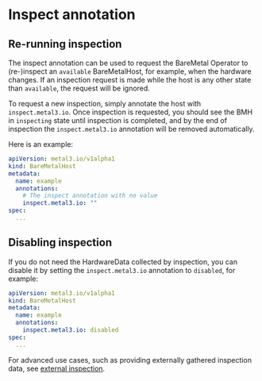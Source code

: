 # Inspect annotation

## Re-running inspection

The inspect annotation can be used to request the BareMetal Operator to
(re-)inspect an `available` BareMetalHost, for example, when the hardware
changes. If an inspection request is made while the host is any other
state than `available`, the request will be ignored.

To request a new inspection, simply annotate the host with `inspect.metal3.io`.
Once inspection is requested, you should see the BMH in `inspecting` state
until inspection is completed, and by the end of inspection the
`inspect.metal3.io` annotation will be removed automatically.

Here is an example:

```yaml
apiVersion: metal3.io/v1alpha1
kind: BareMetalHost
metadata:
  name: example
  annotations:
    # The inspect annotation with no value
    inspect.metal3.io: ""
spec:
  ...
```

## Disabling inspection

If you do not need the HardwareData collected by inspection, you can disable it
by setting the `inspect.metal3.io` annotation to `disabled`, for example:

```yaml
apiVersion: metal3.io/v1alpha1
kind: BareMetalHost
metadata:
  name: example
  annotations:
    inspect.metal3.io: disabled
spec:
  ...
```

For advanced use cases, such as providing externally gathered inspection data,
see [external inspection](./external_inspection.md).
